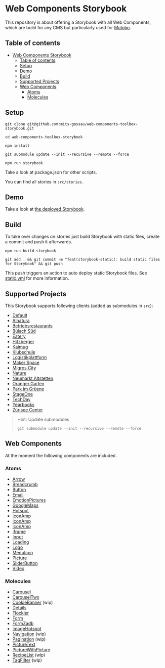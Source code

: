 # Web Components Storybook

This repository is about offering a Storybook with all Web Components, which are build for any CMS but particularly used for [Mutobo](http://mutobo.ch/).

## Table of contents

- [Web Components Storybook](#web-components-storybook)
  - [Table of contents](#table-of-contents)
  - [Setup](#setup)
  - [Demo](#demo)
  - [Build](#build)
  - [Supported Projects](#supported-projects)
  - [Web Components](#web-components)
    - [Atoms](#atoms)
    - [Molecules](#molecules)

## Setup

```console
git clone git@github.com:mits-gossau/web-components-toolbox-storybook.git
```

```console
cd web-components-toolbox-storybook
```

```console
npm install
```

```console
git submodule update --init --recursive --remote --force
```

```console
npm run storybook
```

Take a look at package.json for other scripts.

You can find all stories in `src/stories`.

## Demo

Take a look at [the deployed Storybook](https://mits-gossau.github.io/web-components-toolbox-storybook/storybook-static/).

## Build

To take over changes on stories just build Storybook with static files, create a commit and push it afterwards.

```console
npm run build-storybook
```

```console
git add . && git commit -m "feat(storybook-static): build static files for Storybook" && git push
```

This push triggers an action to auto deploy static Storybook files. See [static.yml](.github/workflows/static.yml) for more information.

## Supported Projects

This Storybook supports following clients (added as submodules in `src`):

- [Default](https://github.com/mits-gossau/web-components-toolbox)
- [Alnatura](https://github.com/mits-gossau/web-components-toolbox-alnatura)
- [Betriebsrestaurants](https://github.com/mits-gossau/web-components-toolbox-betriebsrestaurant)
- [Bülach Süd](https://github.com/mits-gossau/web-components-toolbox-buelach-sued)
- [Eatery](https://github.com/mits-gossau/web-components-toolbox-eatery)
- [Hitzberger](https://github.com/mits-gossau/web-components-toolbox-hitzberger)
- [Kaimug](https://github.com/mits-gossau/web-components-toolbox-kaimug)
- [Klubschule](https://github.com/mits-gossau/web-components-toolbox-klubschule)
- [Logistikplattform](https://github.com/mits-gossau/web-components-toolbox-logistikplattform)
- [Maker Space](https://github.com/mits-gossau/web-components-toolbox-maker-space)
- [Migros City](https://github.com/mits-gossau/web-components-toolbox-migros-city)
- [Nature](https://github.com/mits-gossau/web-components-toolbox-nature)
- [Neumarkt Altstetten](https://github.com/mits-gossau/web-components-toolbox-neumarkt-altstetten)
- [Oranger Garten](https://github.com/mits-gossau/web-components-toolbox-orangergarten)
- [Park im Grüene](https://github.com/mits-gossau/web-components-toolbox-parkimgruene)
- [StageOne](https://github.com/mits-gossau/web-components-toolbox-stage-one)
- [TechDay](https://github.com/mits-gossau/web-components-toolbox-techday)
- [Yearbooks](https://github.com/mits-gossau/web-components-toolbox-yearbooks)
- [Zürisee Center](https://github.com/mits-gossau/web-components-toolbox-zueriseecenter)

> Hint: Update submodules
>
> ```console
> git submodule update --init --recursive --remote --force
>```

## Web Components

At the moment the following components are included.

### Atoms

- [Arrow](src/stories/atoms/Arrow.stories.js)
- [Breadcrumb](src/stories/atoms/Breadcrumb.stories.js)
- [Button](src/stories/atoms/Button.stories.js)
- [Email](src/stories/atoms/Email.stories.js)
- [EmotionPictures](src/stories/atoms/EmotionPictures.stories.js)
- [GoogleMaps](src/stories/atoms/GoogleMaps.stories.js)
- [Hotspot](src/stories/atoms/Hotspot.stories.js)
- [IconAmp](src/stories/atoms/IconAmp.stories.js)
- [IconAmp](src/stories/atoms/IconLocation.stories.js)
- [IconAmp](src/stories/atoms/IconPaperclip.stories.js)
- [Iframe](src/stories/atoms/Iframe.stories.js)
- [Input](src/stories/atoms/Input.stories.js)
- [Loading](src/stories/atoms/Loading.stories.js)
- [Logo](src/stories/atoms/Logo.stories.js)
- [MenuIcon](src/stories/atoms/MenuIcon.stories.js)
- [Picture](src/stories/atoms/Picture.stories.js)
- [SliderButton](src/stories/atoms/SliderButton.stories.js)
- [Video](src/stories/atoms/Video.stories.js)

### Molecules

- [Carousel](src/stories/molecules/Carousel.stories.js)
- [CarouselTwo](src/stories/molecules/CarouselTwo.stories.js)
- [CookieBanner](src/stories/molecules/CookieBanner.stories.js) (wip)
- [Details](src/stories/molecules/Details.stories.js)
- [Flockler](src/stories/molecules/Flockler.stories.js)
- [Form](src/stories/molecules/Form.stories.js)
- [FormZadb](src/stories/molecules/FormZadb.stories.js)
- [ImageHotspot](src/stories/molecules/ImageHotspot.stories.js)
- [Navigation](src/stories/molecules/Navigation.stories.js) (wip)
- [Pagination](src/stories/molecules/Pagination.stories.js) (wip)
- [PictureText](src/stories/molecules/PictureText.stories.js)
- [PictureWithPicture](src/stories/molecules/PictureWithPicture.stories.js)
- [RecipeList](src/stories/molecules/RecipeList.stories.js) (wip)
- [TagFilter](src/stories/molecules/TagFilter.stories.js) (wip)
